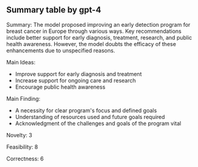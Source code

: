 ## Summary table by gpt-4
Summary: 
The model proposed improving an early detection program for breast cancer in Europe through various ways. Key recommendations include better support for early diagnosis, treatment, research, and public health awareness. However, the model doubts the efficacy of these enhancements due to unspecified reasons.
    
Main Ideas: 
- Improve support for early diagnosis and treatment
- Increase support for ongoing care and research 
- Encourage public health awareness 
    
Main Finding: 
- A necessity for clear program's focus and defined goals 
- Understanding of resources used and future goals required 
- Acknowledgment of the challenges and goals of the program vital 

Novelty: 
3 

Feasibility: 
8 

Correctness: 
6